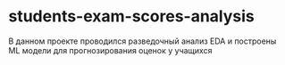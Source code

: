 # students-exam-scores-analysis
В данном проекте проводился разведочный анализ EDA и построены ML модели для прогнозирования оценок у учащихся
